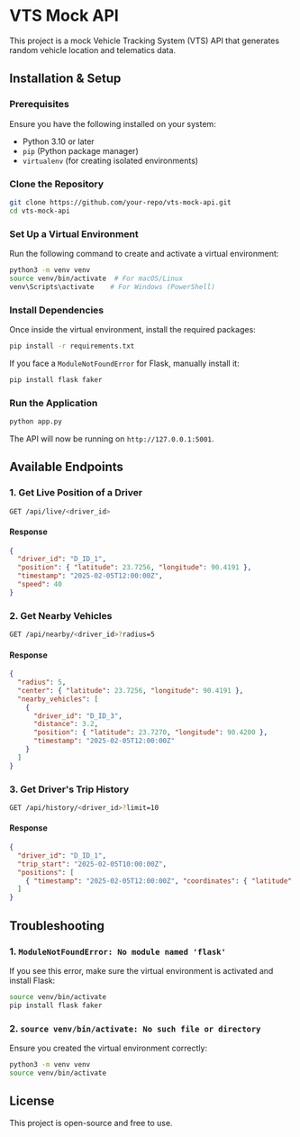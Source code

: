 # VTS Mock API

This project is a mock Vehicle Tracking System (VTS) API that generates random vehicle location and telematics data.

## **Installation & Setup**

### **Prerequisites**
Ensure you have the following installed on your system:
- Python 3.10 or later
- `pip` (Python package manager)
- `virtualenv` (for creating isolated environments)

### **Clone the Repository**
```sh
git clone https://github.com/your-repo/vts-mock-api.git
cd vts-mock-api
```

### **Set Up a Virtual Environment**
Run the following command to create and activate a virtual environment:
```sh
python3 -m venv venv
source venv/bin/activate  # For macOS/Linux
venv\Scripts\activate    # For Windows (PowerShell)
```

### **Install Dependencies**
Once inside the virtual environment, install the required packages:
```sh
pip install -r requirements.txt
```

If you face a `ModuleNotFoundError` for Flask, manually install it:
```sh
pip install flask faker
```

### **Run the Application**
```sh
python app.py
```

The API will now be running on `http://127.0.0.1:5001`.

## **Available Endpoints**

### **1. Get Live Position of a Driver**
```sh
GET /api/live/<driver_id>
```
#### **Response**
```json
{
  "driver_id": "D_ID_1",
  "position": { "latitude": 23.7256, "longitude": 90.4191 },
  "timestamp": "2025-02-05T12:00:00Z",
  "speed": 40
}
```

### **2. Get Nearby Vehicles**
```sh
GET /api/nearby/<driver_id>?radius=5
```
#### **Response**
```json
{
  "radius": 5,
  "center": { "latitude": 23.7256, "longitude": 90.4191 },
  "nearby_vehicles": [
    {
      "driver_id": "D_ID_3",
      "distance": 3.2,
      "position": { "latitude": 23.7270, "longitude": 90.4200 },
      "timestamp": "2025-02-05T12:00:00Z"
    }
  ]
}
```

### **3. Get Driver's Trip History**
```sh
GET /api/history/<driver_id>?limit=10
```
#### **Response**
```json
{
  "driver_id": "D_ID_1",
  "trip_start": "2025-02-05T10:00:00Z",
  "positions": [
    { "timestamp": "2025-02-05T12:00:00Z", "coordinates": { "latitude": 23.7256, "longitude": 90.4191 }, "speed": 40 }
  ]
}
```

## **Troubleshooting**

### **1. `ModuleNotFoundError: No module named 'flask'`**
If you see this error, make sure the virtual environment is activated and install Flask:
```sh
source venv/bin/activate
pip install flask faker
```

### **2. `source venv/bin/activate: No such file or directory`**
Ensure you created the virtual environment correctly:
```sh
python3 -m venv venv
source venv/bin/activate
```

## **License**
This project is open-source and free to use.


